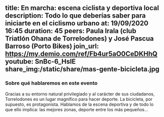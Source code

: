 title: En marcha: escena ciclista y deportiva local 
description: Todo lo que deberías saber para iniciarte en el ciclismo urbano
at: 19/09/2020 16:45
duration: 45
peers: Paula Irala (club Triatlón Ohana de Torrelodones) y José Pascua Barroso (Porto Bikes)
join_url: https://my.demio.com/ref/Fb4ur5aO0CeDKHhQ
youtube: SnBc-6_HslE
share_img:/static/share/mas-gente-bicicleta.jpg
----
### Sobre qué hablaremos en este evento

Gracias a su entorno natural privilegiado y al carácter de sus ciudadanos, Torrelodones es un lugar magnífico para hacer deporte. La bicicleta, por supuesto, es protagonista. Hablamos de la escena deportiva y de todo lo que ello implica: las mejores zonas, deporte entre los más pequeños... 
